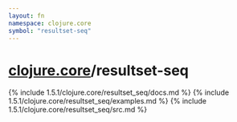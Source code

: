 ```yaml
---
layout: fn
namespace: clojure.core
symbol: "resultset-seq"
---
```


# [clojure.core](../)/resultset-seq

{% include 1.5.1/clojure.core/resultset_seq/docs.md %}
{% include 1.5.1/clojure.core/resultset_seq/examples.md %}
{% include 1.5.1/clojure.core/resultset_seq/src.md %}

